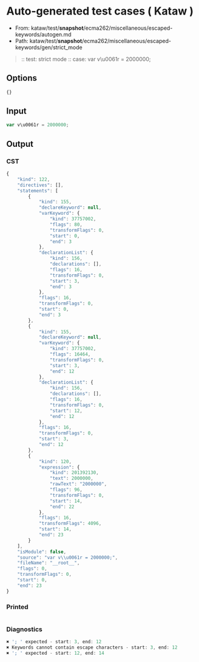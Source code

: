 # Auto-generated test cases ( Kataw )
- From: kataw/test/__snapshot__/ecma262/miscellaneous/escaped-keywords/autogen.md
- Path: kataw/test/__snapshot__/ecma262/miscellaneous/escaped-keywords/gen/strict_mode
> :: test: strict mode
> :: case: var v\u0061r = 2000000;
## Options

`````js
{}
`````
## Input

`````js
var v\u0061r = 2000000;
`````
## Output

### CST

```javascript
{
    "kind": 122,
    "directives": [],
    "statements": [
        {
            "kind": 155,
            "declareKeyword": null,
            "varKeyword": {
                "kind": 37757002,
                "flags": 80,
                "transformFlags": 0,
                "start": 0,
                "end": 3
            },
            "declarationList": {
                "kind": 156,
                "declarations": [],
                "flags": 16,
                "transformFlags": 0,
                "start": 3,
                "end": 3
            },
            "flags": 16,
            "transformFlags": 0,
            "start": 0,
            "end": 3
        },
        {
            "kind": 155,
            "declareKeyword": null,
            "varKeyword": {
                "kind": 37757002,
                "flags": 16464,
                "transformFlags": 0,
                "start": 3,
                "end": 12
            },
            "declarationList": {
                "kind": 156,
                "declarations": [],
                "flags": 16,
                "transformFlags": 0,
                "start": 12,
                "end": 12
            },
            "flags": 16,
            "transformFlags": 0,
            "start": 3,
            "end": 12
        },
        {
            "kind": 120,
            "expression": {
                "kind": 201392130,
                "text": 2000000,
                "rawText": "2000000",
                "flags": 96,
                "transformFlags": 0,
                "start": 14,
                "end": 22
            },
            "flags": 16,
            "transformFlags": 4096,
            "start": 14,
            "end": 23
        }
    ],
    "isModule": false,
    "source": "var v\\u0061r = 2000000;",
    "fileName": "__root__",
    "flags": 0,
    "transformFlags": 0,
    "start": 0,
    "end": 23
}
```

### Printed

```javascript

```

### Diagnostics

```javascript
✖ '; ' expected - start: 3, end: 12
✖ Keywords cannot contain escape characters - start: 3, end: 12
✖ '; ' expected - start: 12, end: 14

```

